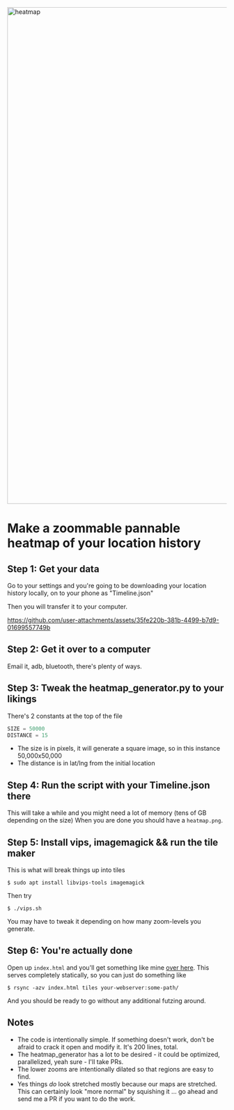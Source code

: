 <img width="2635" height="1139" alt="heatmap" src="https://github.com/user-attachments/assets/334fa540-fd23-4243-8fe2-7f379b284f6d" />

# Make a zoommable pannable heatmap of your location history

## Step 1: Get your data
Go to your settings and you're going to be downloading your location history locally, on to your phone as "Timeline.json"

Then you will transfer it to your computer.

https://github.com/user-attachments/assets/35fe220b-381b-4499-b7d9-01699557749b

## Step 2: Get it over to a computer
Email it, adb, bluetooth, there's plenty of ways.

## Step 3: Tweak the heatmap_generator.py to your likings
There's 2 constants at the top of the file

```python
SIZE = 50000
DISTANCE = 15 
```
- The size is in pixels, it will generate a square image, so in this instance 50,000x50,000
- The distance is in lat/lng from the initial location

## Step 4: Run the script with your Timeline.json there
This will take a while and you might need a lot of memory (tens of GB depending on the size)
When you are done you should have a `heatmap.png`.

## Step 5: Install vips, imagemagick && run the tile maker
This is what will break things up into tiles

```shell
$ sudo apt install libvips-tools imagemagick
```

Then try
```shell
$ ./vips.sh
```

You may have to tweak it depending on how many zoom-levels you generate.

## Step 6: You're actually done
Open up `index.html` and you'll get something like mine [over here](https://9ol.es/map). This serves completely statically, so you can just do something like

```shell
$ rsync -azv index.html tiles your-webserver:some-path/
```

And you should be ready to go without any additional futzing around.

## Notes

 - The code is intentionally simple. If something doesn't work, don't be afraid to crack it open and modify it. It's 200 lines, total.
 - The heatmap_generator has a lot to be desired - it could be optimized, parallelized, yeah sure - I'll take PRs.
 - The lower zooms are intentionally dilated so that regions are easy to find.
 - Yes things *do* look stretched mostly because our maps are stretched. This can certainly look "more normal" by squishing it ... go ahead and send me a PR if you want to do the work.
